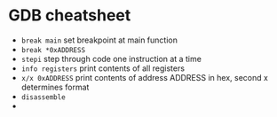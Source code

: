 # GDB cheatsheet
* `break main` set breakpoint at main function
* `break *0xADDRESS`
* `stepi` step through code one instruction at a time
* `info registers` print contents of all registers
* `x/x 0xADDRESS` print contents of address ADDRESS in hex, second x determines format
* `disassemble`
* 
